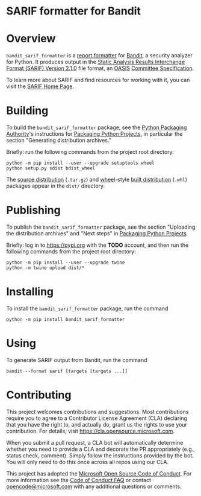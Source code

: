 # SARIF formatter for Bandit

# Overview

`bandit_sarif_formatter` is a [report formatter](https://bandit.readthedocs.io/en/latest/formatters/index.html) for [Bandit](https://bandit.readthedocs.io/en/latest/), a security analyzer for Python. It produces output in the [Static Analysis Results Interchange Format (SARIF) Version 2.1.0](https://docs.oasis-open.org/sarif/sarif/v2.1.0/cs01) file format, an [OASIS](https://www.oasis-open.org) [Committee Specification](https://www.oasis-open.org/news/announcements/static-analysis-results-interchange-format-sarif-v2-1-0-from-the-sarif-tc-is-an-a).

To learn more about SARIF and find resources for working with it, you can visit the [SARIF Home Page](http://sarifweb.azurewebsites.net/).

# Building

To build the `bandit_sarif_formatter` package, see the [Python Packaging Authority](https://www.pypa.io/en/latest/)'s instructions for [Packaging Python Projects](https://packaging.python.org/tutorials/packaging-projects/), in particular the section "Generating distribution archives."

Briefly: run the following commands from the project root directory:

    python -m pip install --user --upgrade setuptools wheel
    python setup.py sdist bdist_wheel

The [source distribution](https://packaging.python.org/glossary/#term-source-distribution-or-sdist) (`.tar.gz`) and [wheel](https://packaging.python.org/glossary/#term-wheel)-style [built distribution](https://packaging.python.org/glossary/#term-built-distribution)  (`.whl`) packages appear in the `dist/` directory.

# Publishing

To publish the `bandit_sarif_formatter` package, see the section "Uploading the distribution archives" and "Next steps" in [Packaging Python Projects](https://packaging.python.org/tutorials/packaging-projects/).

Briefly: log in to https://pypi.org with the **TODO** account, and then run the following commands from the project root directory:

    python -m pip install --user --upgrade twine
    python -m twine upload dist/*

# Installing

To install the `bandit_sarif_formatter` package, run the command

    python -m pip install bandit_sarif_formatter

# Using

To generate SARIF output from Bandit, run the command

    bandit --format sarif [targets [targets ...]]

# Contributing

This project welcomes contributions and suggestions.  Most contributions require you to agree to a
Contributor License Agreement (CLA) declaring that you have the right to, and actually do, grant us
the rights to use your contribution. For details, visit https://cla.opensource.microsoft.com.

When you submit a pull request, a CLA bot will automatically determine whether you need to provide
a CLA and decorate the PR appropriately (e.g., status check, comment). Simply follow the instructions
provided by the bot. You will only need to do this once across all repos using our CLA.

This project has adopted the [Microsoft Open Source Code of Conduct](https://opensource.microsoft.com/codeofconduct/).
For more information see the [Code of Conduct FAQ](https://opensource.microsoft.com/codeofconduct/faq/) or
contact [opencode@microsoft.com](mailto:opencode@microsoft.com) with any additional questions or comments.
